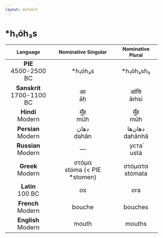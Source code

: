 ```yaml
---
layout: default
---
```

<!---
Text can be **bold**, _italic_, or ~~strikethrough~~.

[Link to another page](./another-page.html)

There should be whitespace between paragraphs.

There should be whitespace between paragraphs. We recommend including a README, or a file with information about your project.
-->

# \*h₁óh₃s

<style>
td {
  font-size: 20px
}
</style>

| Language | Nominative Singular | Nominative Plural |
|:-:|:-:|:-:|
| **PIE**<br>4500-2500 BC | \*h₁óh₃s | \*h₁óh₃sh₂ |
| **Sanskrit**<br>1700-1100 BC  | आः<br>āḥ | आंसि<br>āṁsi |
| **Hindi**<br>Modern | मुँह<br>mũh | मुँह<br>mũh |
| **Persian**<br>Modern | دهان<br>dahân | دهان‌ها<br>dahânhâ |
| **Russian**<br>Modern | — | уста́<br>ustá |
| **Greek**<br>Modern | στόμα<br>stóma (< PIE \*stomen) | στόματα<br>stómata |
| **Latin**<br>100 BC | os | ora |
| **French**<br>Modern | bouche | bouches |
| **English**<br>Modern | mouth | mouths |
